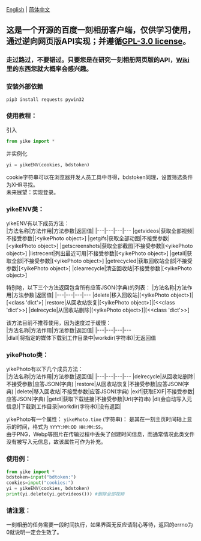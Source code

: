 [English](https://github.com/hexin-lin-1024/yikeWebClient/blob/main/README.md) | [简体中文](https://github.com/hexin-lin-1024/yikeWebClient/blob/main/README.sc.md)

## 这是一个开源的百度一刻相册客户端，仅供学习使用，通过逆向网页版API实现；并遵循[GPL-3.0 license](https://github.com/hexin-lin-1024/yikeWebClientPython/blob/main/LICENSE)。  
  
### 走过路过，不要错过。只要您是在研究一刻相册网页版的API，[Wiki](https://github.com/hexin-lin-1024/yikeWebClientPython/wiki) 里的东西您就大概率会感兴趣。  
  
### 安装外部依赖  
`pip3 install requests pywin32`
  
### 使用教程：
引入
```Python
from yike import *
```  
并实例化
```Python
yi = yikeENV(cookies, bdstoken)
```  

cookie字符串可以在浏览器开发人员工具中寻得，bdstoken同理，设置筛选条件为XHR寻找。  
未来展望：实现登录。  
  
### yikeENV类：  
yikeENV有以下成员方法：  
|方法名称|方法作用|方法参数|返回值|
|---|---|---|---
|getvideos|获取全部视频|不接受参数|\[\<yikePhoto object\>\]
|getgifs|获取全部动图|不接受参数|\[\<yikePhoto object\>\]
|getscreenshots|获取全部截图|不接受参数|\[\<yikePhoto object\>\]
|listrecent|列出最近可用|不接受参数|\[\<yikePhoto object\>\]
|getall|获取全部|不接受参数|\[\<yikePhoto object\>\]
|getrecycled|获取回收站全部|不接受参数|\[\<yikePhoto object\>\]
|clearrecycle|清空回收站|不接受参数|\[\<yikePhoto object\>\]

特别地，以下三个方法返回包含所有应答JSON(字典)的列表：
|方法名称|方法作用|方法参数|返回值|
|---|---|---|---
|delete|移入回收站|\[\<yikePhoto object\>\]|\[\<class 'dict'\>\]
|restore|从回收站恢复|\[\<yikePhoto object\>\]|[<<class 'dict'>>]
|delrecycle|从回收站删除|\[\<yikePhoto object\>\]|[<<class 'dict'>>]
  
该方法目前不推荐使用，因为速度过于缓慢：   
|方法名称|方法作用|方法参数|返回值|
|---|---|---|---  
|dlall|将指定的媒体下载到工作目录中|workdir(字符串)|无返回值
  
### yikePhoto类：  
yikePhoto有以下几个成员方法：   
|方法名称|方法作用|方法参数|返回值|
|---|---|---|---
|delrecycle|从回收站删除|不接受参数|应答JSON(字典)
|restore|从回收站恢复|不接受参数|应答JSON(字典)
|delete|移入回收站|不接受参数|应答JSON(字典)
|exif|获取EXIF|不接受参数|应答JSON(字典)
|getdl|获取下载链接|不接受参数|Url(字符串)
|dl(会自动写入元信息)|下载到工作目录|workdir(字符串)|没有返回|
  
yikePhoto有一个属性：  `yikePhoto.time` (字符串)：  是其在一刻主页时间轴上显示的时间，格式为 `YYYY:MM:DD HH:MM:SS`。    
由于PNG，Webp等图片在传输过程中丢失了创建时间信息，而通常情况此类文件没有被写入元信息，故该属性可作为补充。  
  
### 使用例：
  
```Python
from yike import *  
bdstoken=input("bdtoken:")  
cookies=input("cookies:")  
yi = yikeENV(cookies, bdstoken)  
print(yi.delete(yi.getvideos())) #删除全部视频  
```
  
### 请注意：  
一刻相册的任务需要一段时间执行，如果界面无反应请耐心等待，返回的errno为0就说明一定会生效了。
